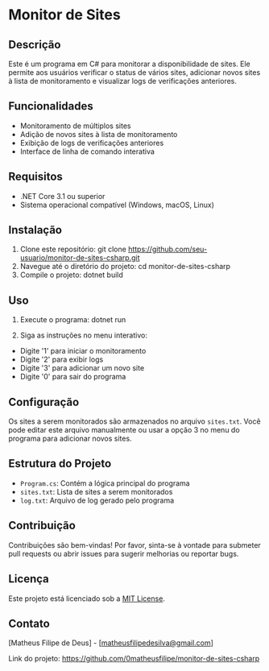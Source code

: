 # Monitor de Sites

## Descrição
Este é um programa em C# para monitorar a disponibilidade de sites. Ele permite aos usuários verificar o status de vários sites, adicionar novos sites à lista de monitoramento e visualizar logs de verificações anteriores.

## Funcionalidades
- Monitoramento de múltiplos sites
- Adição de novos sites à lista de monitoramento
- Exibição de logs de verificações anteriores
- Interface de linha de comando interativa

## Requisitos
- .NET Core 3.1 ou superior
- Sistema operacional compatível (Windows, macOS, Linux)

## Instalação
1. Clone este repositório:
git clone https://github.com/seu-usuario/monitor-de-sites-csharp.git
2. Navegue até o diretório do projeto:
cd monitor-de-sites-csharp
3. Compile o projeto:
dotnet build

## Uso
1. Execute o programa:
dotnet run

2. Siga as instruções no menu interativo:
- Digite '1' para iniciar o monitoramento
- Digite '2' para exibir logs
- Digite '3' para adicionar um novo site
- Digite '0' para sair do programa

## Configuração
Os sites a serem monitorados são armazenados no arquivo `sites.txt`. Você pode editar este arquivo manualmente ou usar a opção 3 no menu do programa para adicionar novos sites.

## Estrutura do Projeto
- `Program.cs`: Contém a lógica principal do programa
- `sites.txt`: Lista de sites a serem monitorados
- `log.txt`: Arquivo de log gerado pelo programa

## Contribuição
Contribuições são bem-vindas! Por favor, sinta-se à vontade para submeter pull requests ou abrir issues para sugerir melhorias ou reportar bugs.

## Licença
Este projeto está licenciado sob a [MIT License](https://opensource.org/licenses/MIT).

## Contato
[Matheus Filipe de Deus] - [matheusfilipedesilva@gmail.com]

Link do projeto: https://github.com/0matheusfilipe/monitor-de-sites-csharp
